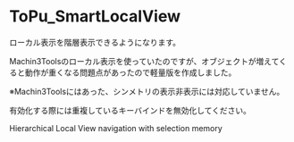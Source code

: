 # ToPu_SmartLocalView
ローカル表示を階層表示できるようになります。

Machin3Toolsのローカル表示を使っていたのですが、オブジェクトが増えてくると動作が重くなる問題点があったので軽量版を作成しました。

※Machin3Toolsにはあった、シンメトリの表示非表示には対応していません。

有効化する際には重複しているキーバインドを無効化してください。

Hierarchical Local View navigation with selection memory
